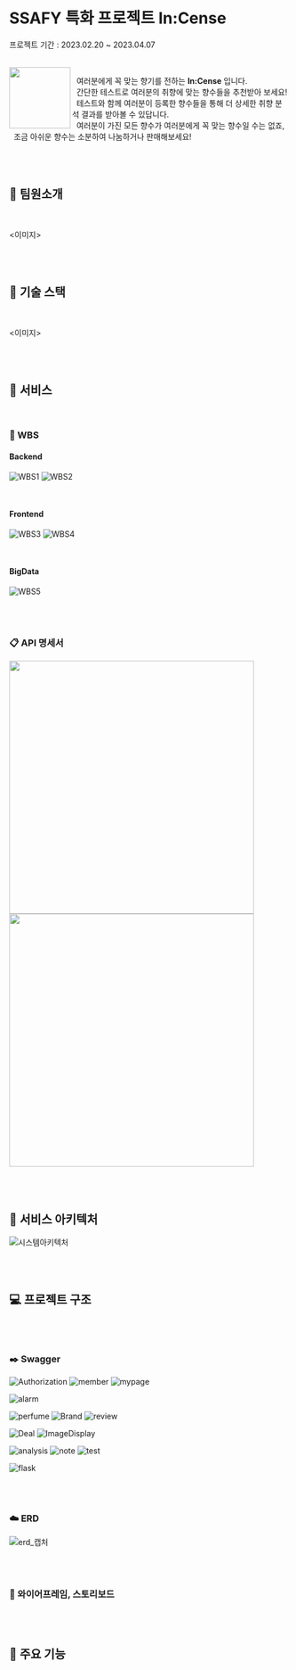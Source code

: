 # **SSAFY 특화 프로젝트 In:Cense**

프로젝트 기간 : 2023.02.20 ~ 2023.04.07

<br>

<img src="/uploads/5c07169f8bdef70891859089c98ccaf6/Icon.png" align="left" width="110" height="110">

<!-- 여러분에게 꼭 맞는 향기를 전하는 **In:Cense** 입니다. <br>
향수 취향을 테스트하고, 취향에 맞는 향수들을 추천받아 보세요. <br>
여러분들이 1,000개 이상의 향수 목록들을 둘러보며 등록한 향수들을 통해 더 상세한 취향 분석 결과를 받아볼 수도 있답니다! <br>
여러분이 구매한 모든 향수가 여러분에게 꼭 맞는 향수일 수는 없죠, <br> 그러니 조금 아쉬운 향수는 소분하여 나눔하거나 판매해보세요! <br> -->
&nbsp; 여러분에게 꼭 맞는 향기를 전하는 **In:Cense** 입니다. <br>
&nbsp; 간단한 테스트로 여러분의 취향에 맞는 향수들을 추천받아 보세요! <br>
&nbsp; 테스트와 함께 여러분이 등록한 향수들을 통해 더 상세한 취향 분석 결과를 받아볼 수 있답니다. <br>
&nbsp; 여러분이 가진 모든 향수가 여러분에게 꼭 맞는 향수일 수는 없죠, <br>
&nbsp; 조금 아쉬운 향수는 소분하여 나눔하거나 판매해보세요! 



<!-- 여러분의 향수 취향을 테스트하고, 취향에 맞는 향수를 추천받아 보세요. <br>
1,000개 이상의 향수 목록을 둘러보세요. <br>
향수를 소분하여 나눔하거나, 구매 후 아쉬운 향수를 판매해보세요.  <br>
여러분의 활동 내역을 확인하고 상세한 취향 분석 결과를 받아보세요. <br> -->


<br><br>

## 🚴 팀원소개

<br>

<이미지>

<br><br>

## 🔧 기술 스택

<br>

<이미지>

<br><br>

## 📂 서비스

<br>

### 🔎 WBS

#### Backend
![WBS1](/uploads/0d1fc45e527e82a0316d804f873988b8/WBS1.PNG)
![WBS2](/uploads/931b8535a2dc46f69d7f739bc7d8a0b6/WBS2.PNG)

<br>

#### Frontend
![WBS3](/uploads/0897b3fb4640fdb47e23d2a8af485c1a/WBS3.PNG)
![WBS4](/uploads/48b122a25109f97944b16d6827565e43/WBS4.PNG)

<br>

#### BigData
![WBS5](/uploads/9e9dcd1f0733d1bc84139852d4e65cf4/WBS5.PNG)


<br><br>

### 📋 API 명세서

<!-- 두 이미지를 한 행으로 할 수 있는 최선의 사이즈 -->
<img src="/uploads/a86cf62f8879a0ed0ff465327df19a27/API명세서1.PNG" width="440" height="454">
<img src="/uploads/0cb73b9a2ad83eebf7ac3819553ed42c/API명세서2.PNG" width="440" height="454">


<br><br>

## 🔌 서비스 아키텍처
![시스템아키텍처](/uploads/2a14a81fdb392b15552003714e7ce8a7/시스템아키텍처.png)

<br><br>

## 💻 프로젝트 구조

<br><br>

### ✒️ Swagger

![Authorization](/uploads/6d12c2c5bdcb13d4a21684f4a6b3dee6/Authorization.PNG)
![member](/uploads/44d8e97306a0735433366f75610c6ea4/member.PNG)
![mypage](/uploads/e53755920653d450781ca341f818f204/mypage.PNG)

![alarm](/uploads/21047e98c786187c1b2c6cbd1578e161/alarm.PNG)

![perfume](/uploads/5add1541512f58e3c4221c47a0b8cc91/perfume.PNG)
![Brand](/uploads/7110e00ff59abc704ba0145f3b472d45/Brand.PNG)
![review](/uploads/1a3b21a416132deab606ffb8198d4873/review.PNG)

![Deal](/uploads/06262fb9611948e6ca47778de50a1c4c/Deal.PNG)
![ImageDisplay](/uploads/ba63f7d397f6df5d7ee7a38fe99aa271/ImageDisplay.PNG)

![analysis](/uploads/7eaf70d2183bb9938e98a26a619a0661/analysis.PNG)
![note](/uploads/0ab0e958f00669116275cacad21085e8/note.PNG)
![test](/uploads/a64b66f8327461cebc9a6aeb2a079679/test.PNG)

![flask](/uploads/59c369ad522a70116b23140570edb00f/flask.PNG)

<br><br>

### ☁️ ERD

![erd_캡처](/uploads/09982031142393488cfe7f25351b0199/erd_캡처.PNG)

<br><br>

### 🎨 와이어프레임, 스토리보드

<br><br>

## 🌈 주요 기능